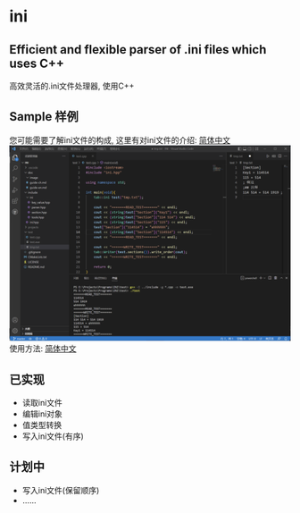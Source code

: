 # ini
Efficient and flexible parser of .ini files which uses C++ 
----------------------------------------------------------
高效灵活的.ini文件处理器, 使用C++ 

## Sample 样例
您可能需要了解ini文件的构成, 这里有对ini文件的介绍: [简体中文](/doc/introduction-ini-ch.md)
![img](/doc/image/sample-0.png "Sample") 
使用方法: [简体中文](/doc/guide-ch.md) 

## 已实现
- 读取ini文件
- 编辑ini对象
- 值类型转换
- 写入ini文件(有序)
## 计划中
- 写入ini文件(保留顺序)
- ......

##
